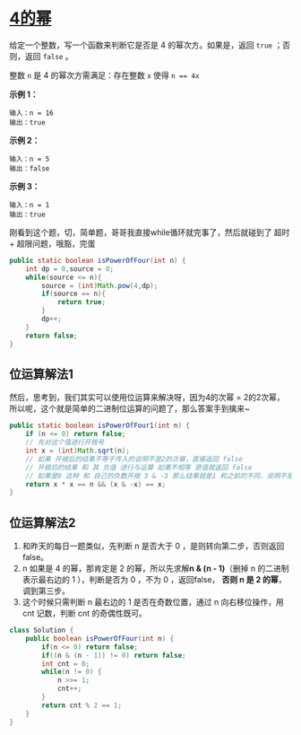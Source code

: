 # [4的幂](https://leetcode-cn.com/problems/power-of-four/)

给定一个整数，写一个函数来判断它是否是 4 的幂次方。如果是，返回 `true` ；否则，返回 `false` 。

整数 `n` 是 4 的幂次方需满足：存在整数 `x` 使得 `n == 4x`

 

**示例 1：**

```
输入：n = 16
输出：true
```

**示例 2：**

```
输入：n = 5
输出：false
```

**示例 3：**

```
输入：n = 1
输出：true
```



刚看到这个题，切，简单题，哥哥我直接while循环就完事了，然后就碰到了 超时 + 超限问题，哦豁，完蛋

```java
public static boolean isPowerOfFour(int n) {
    int dp = 0,source = 0;
    while(source <= n){
        source = (int)Math.pow(4,dp);
        if(source == n){
            return true;
        }
        dp++;
    }
    return false;
}
```

## 位运算解法1

然后，思考到，我们其实可以使用位运算来解决呀，因为4的次幂 = 2的2次幂，所以呢，这个就是简单的二进制位运算的问题了，那么答案手到擒来~

```java
public static boolean isPowerOfFour1(int n) {
    if (n <= 0) return false;
    // 先对这个值进行开根号
    int x = (int)Math.sqrt(n);
    // 如果 开根后的结果不等于传入的说明不是2的次幂，直接返回 false
    // 开根后的结果 和 其 负值 进行与运算 如果不相等 原值就返回 false
    // 如果是9 这种 和 自己的负数开根 3 & -3 那么结果就是1 和之前的不同，说明不是2的次幂
    return x * x == n && (x & -x) == x;
}
```

## 位运算解法2

1. 和昨天的每日一题类似，先判断 n 是否大于 0 ，是则转向第二步，否则返回false。
2. n 如果是 4 的幂，那肯定是 2 的幂，所以先求解**n & (n - 1)**（删掉 n 的二进制表示最右边的 1 ），判断是否为 0 ，不为 0 ，返回false， **否则 n 是 2 的幂**，调到第三步。
3. 这个时候只需判断 n 最右边的 1 是否在奇数位置，通过 n 向右移位操作，用 cnt 记数，判断 cnt 的奇偶性既可。

```java
class Solution {
    public boolean isPowerOfFour(int n) {
        if(n <= 0) return false;
        if((n & (n - 1)) != 0) return false;
        int cnt = 0;
        while(n != 0) {
            n >>= 1;
            cnt++;
        }
        return cnt % 2 == 1;
    }
}
```

